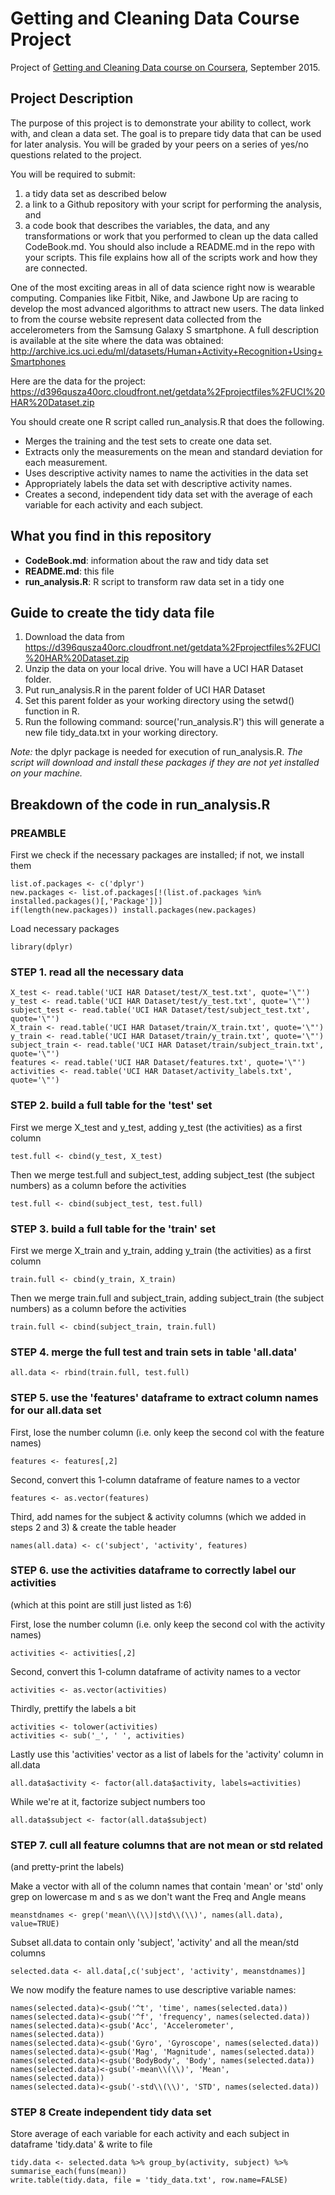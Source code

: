 Getting and Cleaning Data Course Project
========================================

Project of [Getting and Cleaning Data course on Coursera](https://www.coursera.org/course/getdata), September 2015.

## Project Description
The purpose of this project is to demonstrate your ability to collect, work with, and clean a data set.
The goal is to prepare tidy data that can be used for later analysis. You will be graded by your peers
on a series of yes/no questions related to the project.

You will be required to submit:

1. a tidy data set as described below
2. a link to a Github repository with your script for performing the analysis, and
3. a code book that describes the variables, the data, and any transformations or
   work that you performed to clean up the data called CodeBook.md. You should also
   include a README.md in the repo with your scripts. This file explains how all
   of the scripts work and how they are connected. 

One of the most exciting areas in all of data science right now is wearable computing.
Companies like Fitbit, Nike, and Jawbone Up are racing to develop the most advanced
algorithms to attract new users. The data linked to from the course website represent
data collected from the accelerometers from the Samsung Galaxy S smartphone.
A full description is available at the site where the data was obtained:
http://archive.ics.uci.edu/ml/datasets/Human+Activity+Recognition+Using+Smartphones

Here are the data for the project: https://d396qusza40orc.cloudfront.net/getdata%2Fprojectfiles%2FUCI%20HAR%20Dataset.zip

You should create one R script called run_analysis.R that does the following.

* Merges the training and the test sets to create one data set.
* Extracts only the measurements on the mean and standard deviation for each measurement. 
* Uses descriptive activity names to name the activities in the data set
* Appropriately labels the data set with descriptive activity names. 
* Creates a second, independent tidy data set with the average of each variable for each activity and each subject. 

## What you find in this repository

* __CodeBook.md__: information about the raw and tidy data set
* __README.md__: this file
* __run_analysis.R__: R script to transform raw data set in a tidy one

## Guide to create the tidy data file
1. Download the data from https://d396qusza40orc.cloudfront.net/getdata%2Fprojectfiles%2FUCI%20HAR%20Dataset.zip
2. Unzip the data on your local drive. You will have a UCI HAR Dataset folder.
3. Put run_analysis.R in the parent folder of UCI HAR Dataset
4. Set this parent folder as your working directory using the setwd() function in R.
5. Run the following command:
  source('run_analysis.R') 
  this will generate a new file tidy_data.txt in your working directory.

*Note:* the dplyr package is needed for execution of run_analysis.R. *The script will download and install these packages if they are not yet installed on your machine.*

## Breakdown of the code in run_analysis.R

### PREAMBLE

First we check if the necessary packages are installed; if not, we install them

    list.of.packages <- c('dplyr')
    new.packages <- list.of.packages[!(list.of.packages %in% installed.packages()[,'Package'])]
    if(length(new.packages)) install.packages(new.packages)

Load necessary packages

    library(dplyr)


### STEP 1. read all the necessary data

    X_test <- read.table('UCI HAR Dataset/test/X_test.txt', quote='\"')
    y_test <- read.table('UCI HAR Dataset/test/y_test.txt', quote='\"')
    subject_test <- read.table('UCI HAR Dataset/test/subject_test.txt', quote='\"')
    X_train <- read.table('UCI HAR Dataset/train/X_train.txt', quote='\"')
    y_train <- read.table('UCI HAR Dataset/train/y_train.txt', quote='\"')
    subject_train <- read.table('UCI HAR Dataset/train/subject_train.txt', quote='\"')
    features <- read.table('UCI HAR Dataset/features.txt', quote='\"')
    activities <- read.table('UCI HAR Dataset/activity_labels.txt', quote='\"')


### STEP 2. build a full table for the 'test' set

First we merge X_test and y_test, adding y_test (the activities) as a first column

    test.full <- cbind(y_test, X_test)

Then we merge test.full and subject_test, adding subject_test (the subject numbers) as a column before the activities

    test.full <- cbind(subject_test, test.full)


### STEP 3. build a full table for the 'train' set

First we merge X_train and y_train, adding y_train (the activities) as a first column

    train.full <- cbind(y_train, X_train)

Then we merge train.full and subject_train, adding subject_train (the subject numbers) as a column before the activities

    train.full <- cbind(subject_train, train.full)


### STEP 4. merge the full test and train sets in table 'all.data'

    all.data <- rbind(train.full, test.full)


### STEP 5. use the 'features' dataframe to extract column names for our all.data set

First, lose the number column (i.e. only keep the second col with the feature names)

    features <- features[,2]

Second, convert this 1-column dataframe of feature names to a vector

    features <- as.vector(features)

Third, add names for the subject & activity columns (which we added in steps 2 and 3) & create the table header

    names(all.data) <- c('subject', 'activity', features)


### STEP 6. use the activities dataframe to correctly label our activities 
(which at this point are still just listed as 1:6)

First, lose the number column (i.e. only keep the second col with the activity names)

    activities <- activities[,2]

Second, convert this 1-column dataframe of activity names to a vector

    activities <- as.vector(activities)

Thirdly, prettify the labels a bit

    activities <- tolower(activities)
    activities <- sub('_', ' ', activities)


Lastly use this 'activities' vector as a list of labels for the 'activity' column in all.data

    all.data$activity <- factor(all.data$activity, labels=activities)

While we're at it, factorize subject numbers too

    all.data$subject <- factor(all.data$subject)


### STEP 7. cull all feature columns that are not mean or std related 
(and pretty-print the labels)

Make a vector with all of the column names that contain 'mean' or 'std'
only grep on lowercase m and s as we don't want the Freq and Angle means

    meanstdnames <- grep('mean\\(\\)|std\\(\\)', names(all.data), value=TRUE)

Subset all.data to contain only 'subject', 'activity' and all the mean/std columns

    selected.data <- all.data[,c('subject', 'activity', meanstdnames)]

We now modify the feature names to use descriptive variable names:

    names(selected.data)<-gsub('^t', 'time', names(selected.data))
    names(selected.data)<-gsub('^f', 'frequency', names(selected.data))
    names(selected.data)<-gsub('Acc', 'Accelerometer', names(selected.data))
    names(selected.data)<-gsub('Gyro', 'Gyroscope', names(selected.data))
    names(selected.data)<-gsub('Mag', 'Magnitude', names(selected.data))
    names(selected.data)<-gsub('BodyBody', 'Body', names(selected.data))
    names(selected.data)<-gsub('-mean\\(\\)', 'Mean', names(selected.data))
    names(selected.data)<-gsub('-std\\(\\)', 'STD', names(selected.data))


### STEP 8 Create independent tidy data set

Store average of each variable for each activity and each subject in dataframe 'tidy.data' & write to file

    tidy.data <- selected.data %>% group_by(activity, subject) %>% summarise_each(funs(mean))
    write.table(tidy.data, file = 'tidy_data.txt', row.name=FALSE)
